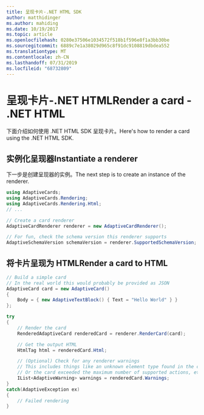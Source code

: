 ```yaml
---
title: 呈现卡片-.NET HTML SDK
author: matthidinger
ms.author: mahiding
ms.date: 10/19/2017
ms.topic: article
ms.openlocfilehash: 0280e37506e1034572f518b1f596e8f1a3bb30be
ms.sourcegitcommit: 6889c7e1a38029d965c8f91dc9108819dbdea552
ms.translationtype: MT
ms.contentlocale: zh-CN
ms.lasthandoff: 07/31/2019
ms.locfileid: "68732809"
---
```

# <a name="render-a-card---net-html"></a><span data-ttu-id="a16f0-102">呈现卡片-.NET HTML</span><span class="sxs-lookup"><span data-stu-id="a16f0-102">Render a card - .NET HTML</span></span>

<span data-ttu-id="a16f0-103">下面介绍如何使用 .NET HTML SDK 呈现卡片。</span><span class="sxs-lookup"><span data-stu-id="a16f0-103">Here's how to render a card using the .NET HTML SDK.</span></span>

## <a name="instantiate-a-renderer"></a><span data-ttu-id="a16f0-104">实例化呈现器</span><span class="sxs-lookup"><span data-stu-id="a16f0-104">Instantiate a renderer</span></span>

<span data-ttu-id="a16f0-105">下一步是创建呈现器的实例。</span><span class="sxs-lookup"><span data-stu-id="a16f0-105">The next step is to create an instance of the renderer.</span></span> 

```csharp
using AdaptiveCards;
using AdaptiveCards.Rendering;
using AdaptiveCards.Rendering.Html;
// ... 

// Create a card renderer
AdaptiveCardRenderer renderer = new AdaptiveCardRenderer();

// For fun, check the schema version this renderer supports
AdaptiveSchemaVersion schemaVersion = renderer.SupportedSchemaVersion; // 1.0
```

## <a name="render-a-card-to-html"></a><span data-ttu-id="a16f0-106">将卡片呈现为 HTML</span><span class="sxs-lookup"><span data-stu-id="a16f0-106">Render a card to HTML</span></span>

```csharp
// Build a simple card
// In the real world this would probably be provided as JSON
AdaptiveCard card = new AdaptiveCard()
{
    Body = { new AdaptiveTextBlock() { Text = "Hello World" } }
};

try
{
    // Render the card
    RenderedAdaptiveCard renderedCard = renderer.RenderCard(card);

    // Get the output HTML 
    HtmlTag html = renderedCard.Html;

    // (Optional) Check for any renderer warnings
    // This includes things like an unknown element type found in the card
    // Or the card exceeded the maximum number of supported actions, etc
    IList<AdaptiveWarning> warnings = renderedCard.Warnings;
}
catch(AdaptiveException ex)
{
    // Failed rendering
}
```
